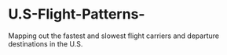 # U.S-Flight-Patterns-
Mapping out the fastest and slowest flight carriers and departure destinations in the U.S. 
